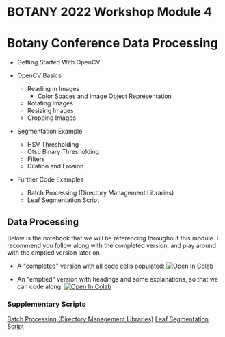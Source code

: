 # BOTANY 2022 Workshop Module 4

# Botany Conference Data Processing

* Getting Started With OpenCV

* OpenCV Basics
    * Reading in Images
        * Color Spaces and Image Object Representation
    * Rotating Images
    * Resizing Images
    * Cropping Images

* Segmentation Example
    * HSV Thresholding
    * Otsu Binary Thresholding
    * Filters
    * Dilation and Erosion

* Further Code Examples
    * Batch Processing (Directory Management Libraries)
    * Leaf Segmentation Script

## Data Processing
Below is the notebook that we will be referencing throughout this module. I recommend you follow along with the completed version, 
and play around with the emptied version later on. 

* A "completed" version with all code cells populated: 
[![Open In Colab](https://colab.research.google.com/assets/colab-badge.svg)](https://github.com/richiehodel/Botany2022_DLworkshop/blob/main/4_data_processing/Module_4__Data_Processing_Complete.ipynb)

* An "emptied" version with headings and some explanations, so that we can code along:
[![Open In Colab](https://colab.research.google.com/assets/colab-badge.svg)](https://github.com/richiehodel/Botany2022_DLworkshop/blob/main/4_data_processing/Module_4__Data_Processing_Emptied.ipynb)

### Supplementary Scripts
[Batch Processing (Directory Management Libraries)](link)
[Leaf Segmentation Script](link)

